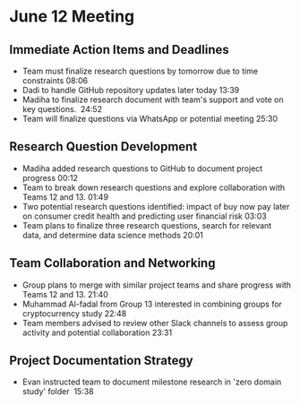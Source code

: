 # June 12 Meeting

## Immediate Action Items and Deadlines

- Team must finalize research questions by tomorrow due to time constraints 08:06
- Dadi to handle GitHub repository updates later today 13:39
- Madiha to finalize research document with team's support and vote on key questions.
 24:52
- Team will finalize questions via WhatsApp or potential meeting 25:30

## Research Question Development

- Madiha added research questions to GitHub to document project progress 00:12
- Team to break down research questions and explore collaboration with Teams 12 and
 13. 01:49
- Two potential research questions identified: impact of buy now pay later on consumer
 credit health and predicting user financial risk 03:03
- Team plans to finalize three research questions, search for relevant data, and
 determine
 data science methods 20:01

## Team Collaboration and Networking

- Group plans to merge with similar project teams and share progress with Teams 12
 and 13. 21:40
- Muhammad Al-fadal from Group 13 interested in combining groups for cryptocurrency
 study 22:48
- Team members advised to review other Slack channels to assess group activity and
 potential collaboration 23:31

## Project Documentation Strategy

- Evan instructed team to document milestone research in 'zero domain study' folder
 15:38

